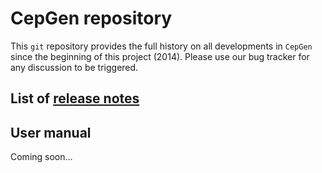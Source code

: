 # CepGen repository

This `git` repository provides the full history on all developments in `CepGen` since the beginning of this project (2014).
Please use our bug tracker for any discussion to be triggered.

## List of [release notes](release-notes.md)

## User manual

Coming soon...

